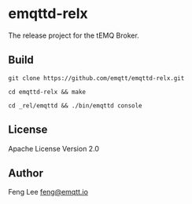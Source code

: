 emqttd-relx
===========

The release project for the tEMQ Broker.

Build
-----

```
git clone https://github.com/emqtt/emqttd-relx.git

cd emqttd-relx && make

cd _rel/emqttd && ./bin/emqttd console
```

License
-------

Apache License Version 2.0

Author
------

Feng Lee <feng@emqtt.io>

